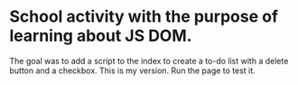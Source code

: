 # School activity with the purpose of learning about JS DOM.

The goal was to add a script to the index to create a to-do list with a delete button and a checkbox.
This is my version. Run the page to test it.
